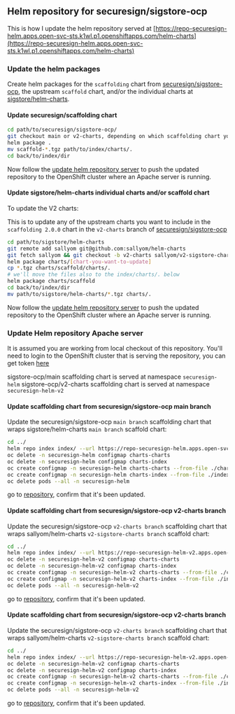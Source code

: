 ## Helm repository for securesign/sigstore-ocp

This is how I update the helm repository served at
[https://repo-securesign-helm.apps.open-svc-sts.k1wl.p1.openshiftapps.com/helm-charts](https://repo-securesign-helm.apps.open-svc-sts.k1wl.p1.openshiftapps.com/helm-charts)

### Update the helm packages

Create helm packages for the `scaffolding` chart from [securesign/sigstore-ocp](https://github.com/securesign/sigstore-ocp),
the upstream `scaffold` chart, and/or the individual charts at [sigstore/helm-charts](https://github.com/sigstore/helm-charts).

#### Update securesign/scaffolding chart

```bash
cd path/to/securesign/sigstore-ocp/
git checkout main or v2-charts, depending on which scaffolding chart you are updating
helm package .
mv scaffold-*.tgz path/to/index/charts/.
cd back/to/index/dir
```

Now follow the [update helm repository server](#update-helm-repository-server) to push the updated repository to the OpenShift cluster
where an Apache server is running.

#### Update sigstore/helm-charts individual charts and/or scaffold chart

To update the V2 charts:

This is to update any of the upstream charts you want to include in the `scaffolding 2.0.0` chart in the `v2-charts` branch of
[securesign/sigstore-ocp](https://github.com/securesign/sigstore-ocp/tree/v2-charts)

```bash
cd path/to/sigstore/helm-charts
git remote add sallyom git@github.com:sallyom/helm-charts
git fetch sallyom && git checkout -b v2-charts sallyom/v2-sigstore-charts
helm package charts/[chart-you-want-to-update]
cp *.tgz charts/scaffold/charts/.
# we'll move the files also to the index/charts/. below
helm package charts/scaffold
cd back/to/index/dir
mv path/to/sigstore/helm-charts/*.tgz charts/.
```

Now follow the [update helm repository server](#update-helm-repository-server) to push the updated repository to the OpenShift cluster
where an Apache server is running.

### Update Helm repository Apache server

It is assumed you are working from local checkout of this repository.
You'll need to login to the OpenShift cluster that is serving the repository, you can get token
[here](https://oauth-openshift.apps.open-svc-sts.k1wl.p1.openshiftapps.com/oauth/token/display?code=sha256~UkZgpVvTCZshyAuvOgJEykzv_OjelSpEztyOQp8yshc&state=)

sigstore-ocp/main scaffolding chart is served at namespace `securesign-helm`
sigstore-ocp/v2-charts scaffolding chart is served at namespace `securesign-helm-v2`

#### Update scaffolding chart from securesign/sigstore-ocp main branch

Update the securesign/sigstore-ocp `main branch` scaffolding chart that wraps sigstore/helm-charts `main branch` scaffold chart:

```bash
cd ../
helm repo index index/ --url https://repo-securesign-helm.apps.open-svc-sts.k1wl.p1.openshiftapps.com/helm-charts
oc delete -n securesign-helm configmap charts-charts
oc delete -n securesign-helm configmap charts-index
oc create configmap -n securesign-helm charts-charts --from-file ./charts/
oc create configmap -n securesign-helm charts-index --from-file ./index.yaml
oc delete pods --all -n securesign-helm
```

go to [repository](https://repo-securesign-helm-v2.apps.open-svc-sts.k1wl.p1.openshiftapps.com/helm-charts),
confirm that it's been updated.

#### Update scaffolding chart from securesign/sigstore-ocp v2-charts branch

Update the securesign/sigstore-ocp `v2-charts branch` scaffolding chart that wraps sallyom/helm-charts `v2-sigstore-charts branch` scaffold chart:

```bash
cd ../
helm repo index index/ --url https://repo-securesign-helm-v2.apps.open-svc-sts.k1wl.p1.openshiftapps.com/helm-charts
oc delete -n securesign-helm-v2 configmap charts-charts
oc delete -n securesign-helm-v2 configmap charts-index
oc create configmap -n securesign-helm-v2 charts-charts --from-file ./charts/
oc create configmap -n securesign-helm-v2 charts-index --from-file ./index.yaml
oc delete pods --all -n securesign-helm-v2
```

go to [repository](https://repo-securesign-helm-v2.apps.open-svc-sts.k1wl.p1.openshiftapps.com/helm-charts),
confirm that it's been updated.

#### Update scaffolding chart from securesign/sigstore-ocp v2-charts branch

Update the securesign/sigstore-ocp `v2-charts branch` scaffolding chart that wraps sallyom/helm-charts `v2-sigstore-charts branch` scaffold chart:

```bash
cd ../
helm repo index index/ --url https://repo-securesign-helm-v2.apps.open-svc-sts.k1wl.p1.openshiftapps.com/helm-charts
oc delete -n securesign-helm-v2 configmap charts-charts
oc delete -n securesign-helm-v2 configmap charts-index
oc create configmap -n securesign-helm-v2 charts-charts --from-file ./charts/
oc create configmap -n securesign-helm-v2 charts-index --from-file ./index.yaml
oc delete pods --all -n securesign-helm-v2
```

go to [repository](https://repo-securesign-helm-v2.apps.open-svc-sts.k1wl.p1.openshiftapps.com/helm-charts),
confirm that it's been updated.
